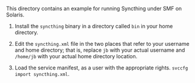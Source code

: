 This directory contains an example for running Syncthing under SMF on
Solaris.

 1. Install the `syncthing` binary in a directory called `bin` in your
    home directory.

 2. Edit the `syncthing.xml` file in the two places that refer to your
    username and home directory; that is, replace `jb` with your actual
    username and `/home/jb` with your actual home directory location.

 3. Load the service manifest, as a user with the appropriate rights.
    `svccfg import syncthing.xml`.

